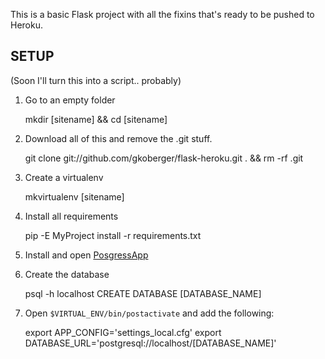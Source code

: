 This is a basic Flask project with all the fixins that's ready to be pushed to Heroku.

SETUP
-----
(Soon I'll turn this into a script.. probably)

 1. Go to an empty folder

    mkdir [sitename] && cd [sitename]
 
 2. Download all of this and remove the .git stuff.

    git clone git://github.com/gkoberger/flask-heroku.git . && rm -rf .git

 3. Create a virtualenv

    mkvirtualenv [sitename]

 4. Install all requirements

    pip -E MyProject install -r requirements.txt

 5. Install and open [PosgressApp](http://postgresapp.com/)

 6. Create the database
    
    psql -h localhost
    CREATE DATABASE [DATABASE_NAME]

 7. Open `$VIRTUAL_ENV/bin/postactivate` and add the following:

    export APP_CONFIG='settings_local.cfg'
    export DATABASE_URL='postgresql://localhost/[DATABASE_NAME]'

